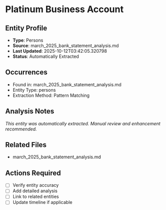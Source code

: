 # Platinum Business Account

## Entity Profile
- **Type**: Persons
- **Source**: march_2025_bank_statement_analysis.md
- **Last Updated**: 2025-10-12T03:42:05.320798
- **Status**: Automatically Extracted

## Occurrences
- Found in: march_2025_bank_statement_analysis.md
- Entity Type: persons
- Extraction Method: Pattern Matching

## Analysis Notes
*This entity was automatically extracted. Manual review and enhancement recommended.*

## Related Files
- march_2025_bank_statement_analysis.md

## Actions Required
- [ ] Verify entity accuracy
- [ ] Add detailed analysis
- [ ] Link to related entities
- [ ] Update timeline if applicable
